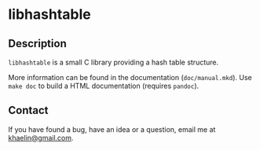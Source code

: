 # libhashtable

## Description

`libhashtable` is a small C library providing a hash table structure.

More information can be found in the documentation (`doc/manual.mkd`).
Use `make doc` to build a HTML documentation (requires `pandoc`).

## Contact

If you have found a bug, have an idea or a question, email me at
<khaelin@gmail.com>.
